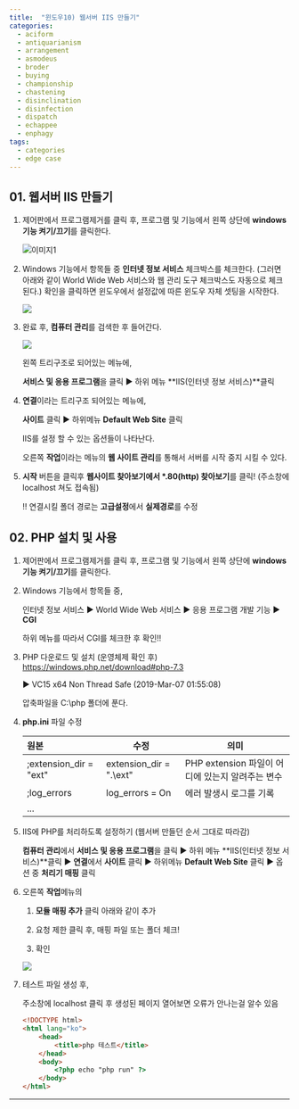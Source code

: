 ```yaml
---
title:  "윈도우10) 웹서버 IIS 만들기"
categories:
  - aciform
  - antiquarianism
  - arrangement
  - asmodeus
  - broder
  - buying
  - championship
  - chastening
  - disinclination
  - disinfection
  - dispatch
  - echappee
  - enphagy
tags:
  - categories
  - edge case
---
```




## 01. 웹서버 IIS 만들기

1. 제어판에서 프로그램제거를 클릭 후, 
   프로그램 및 기능에서 왼쪽 상단에 **windows 기능 켜기/끄기**를 클릭한다.

   ![이미지1](https://code.d2.co.kr/2019/ella/images/img_server01.gif)

2. Windows 기능에서 항목들 중 **인터넷 정보 서비스** 체크박스를 체크한다.
   (그러면 아래와 같이 World Wide Web 서비스와 웹 관리 도구 체크박스도 자동으로 체크 된다.)
   확인을 클릭하면 윈도우에서 설정값에 따른 윈도우 자체 셋팅을 시작한다.

   ![](https://code.d2.co.kr/2019/ella/images/img_server02.gif)

3. 완료 후, **컴퓨터 관리**를 검색한 후 들어간다.

   ![](https://code.d2.co.kr/2019/ella/images/img_server04.gif)

   왼쪽 트리구조로 되어있는 메뉴에, 

   **서비스 및 응용 프로그램**을 클릭 ▶ 하위 메뉴 **IIS(인터넷 정보 서비스)**클릭

4. **연결**이라는 트리구조 되어있는 메뉴에,

   **사이트** 클릭 ▶ 하위메뉴 **Default Web Site**  클릭

   IIS를 설정 할 수 있는 옵션들이 나타난다.

   오른쪽 **작업**이라는 메뉴의 **웹 사이트 관리**를 통해서 서버를 시작 중지 시킬 수 있다.

5. **시작** 버튼을 클릭후 **웹사이트 찾아보기에서 \*.80(http) 찾아보기**를 클릭! (주소창에 localhost 쳐도 접속됨)

   !! 연결시킬 폴더 경로는 **고급설정**에서 **실제경로**를 수정



## 02. PHP 설치 및 사용

1. 제어판에서 프로그램제거를 클릭 후, 
   프로그램 및 기능에서 왼쪽 상단에 **windows 기능 켜기/끄기**를 클릭한다.

2. Windows 기능에서 항목들 중, 

   인터넷 정보 서비스 ▶  World Wide Web 서비스 ▶ 응용 프로그램 개발 기능 ▶ **CGI** 

   하위 메뉴를 따라서 CGI를 체크한 후 확인!!

3. PHP 다운로드 및 설치 (운영체제 확인 후)
   <https://windows.php.net/download#php-7.3>

    ▶ VC15 x64 Non Thread Safe (2019-Mar-07 01:55:08)

   압축파일을 C:\php 폴더에 푼다.

4. **php.ini** 파일 수정

   | 원본                   | 수정                    | 의미                                             |
   | :--------------------- | ----------------------- | ------------------------------------------------ |
   | ;extension_dir = "ext" | extension_dir = ".\ext" | PHP extension 파일이 어디에 있는지 알려주는 변수 |
   | ;log_errors            | log_errors = On         | 에러 발생시 로그를 기록                          |
   | ...                    |                         |                                                  |

5. IIS에 PHP를 처리하도록 설정하기 (웹서버 만들던 순서 그대로 따라감)

   **컴퓨터 관리**에서 **서비스 및 응용 프로그램**을 클릭 ▶ 하위 메뉴 **IIS(인터넷 정보 서비스)**클릭 ▶ **연결**에서 **사이트** 클릭 ▶ 하위메뉴 **Default Web Site**  클릭 
   ▶ 옵션 중 **처리기 매핑** 클릭

6. 오른쪽 **작업**메뉴의 

   1) **모듈 매핑 추가** 클릭 아래와 같이 추가

   2) 요청 제한 클릭 후, 매핑 파일 또는 폴더 체크!

   3) 확인

     ![](https://code.d2.co.kr/2019/ella/images/img_server05.gif)

7. 테스트 파일 생성 후,

    주소창에 localhost 클릭 후 생성된 페이지 열어보면 오류가 안나는걸 알수 있음

   ```HTML
   <!DOCTYPE html>
   <html lang="ko">
       <head>
           <title>php 테스트</title>
       </head>
       <body>
           <?php echo "php run" ?>
       </body>
   </html>
   
   ```

   

------



[IIS Web Server에 PHP  설치 및 사용]: https://flexsdk.tistory.com/23
[윈도우10 웹서버 IIS만들기]: https://doyeworld.tistory.com/1

